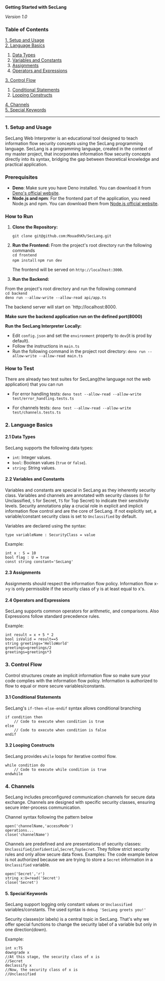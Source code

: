**Getting Started with SecLang**

*Version 1.0*

### Table of Contents

[1. Setup and Usage](#1-setup-and-usage)  
[2. Language Basics](#2-language-basics)  
   1. [Data Types](#21-data-types)  
   2. [Variables and Constants](#22-variables-and-constants)  
   3. [Assignments](#23-assignments)  
   4. [Operators and Expressions](#24-operators-and-expressions)
      
[3. Control Flow](#3-control-flow)  
   1. [Conditional Statements](#31-conditional-statements)  
   2. [Looping Constructs](#32-looping-constructs)
      
[4. Channels](#4-channels)  
[5. Special Keywords](#5-special-keywords)

***

### 1. Setup and Usage
SecLang Web Interpreter is an educational tool designed to teach information flow security concepts using the SecLang programming language. SecLang is a programming language, created in the context of my master project, that incorporates information flow security concepts directly into its syntax, bridging the gap between theoretical knowledge and practical application.

### Prerequisites
-   **Deno**: Make sure you have Deno installed. You can download it from [Deno's official website](https://deno.land/).
- **Node.js and npm**: For the frontend part of the application, you need Node.js and npm. You can download them from [Node.js official website](https://nodejs.org/).

### How to Run

1.  **Clone the Repository:**
      
    `git clone git@github.com:MouadhKh/SecLang.git`
    
3.  **Run the Frontend:**
From the project's root directory run the following commands   
    `cd frontend`     
    `npm install`
    `npm run dev` 
    
    The frontend will be served on `http://localhost:3000`.
    
4.  **Run the Backend:**
    
From the project's root directory and run the following command  
    `cd backend`  
    `deno run --allow-write --allow-read api/app.ts`
    
 The backend server will start on `http://localhost:8000.
 
 **Make sure the backend application run on the defined port(8000)**
 
**Run the SecLang Interpreter Locally:**
  - Edit `config.json` and set the `environment` property to `dev`(it is prod by default).
  - Follow the instructions in `main.ts`
  - Run the following command in the project root directory:
   `deno run --allow-write --allow-read main.ts`
### How to Test
There are already two test suites for SecLang(the language not the web application) that you can run 
- For error handling tests:
`deno test --allow-read --allow-write test/error_handling.tests.ts`

- For channels tests:
```deno test --allow-read --allow-write test/channels.tests.ts```

### 2. Language Basics

#### 2.1 Data Types

SecLang supports the following data types:

- `int`: Integer values.
- `bool`: Boolean values (`true` or `false`).
- `string`: String values.

#### 2.2 Variables and Constants
Variables and constants are special in SecLang as they inherently security class. Variables and channels are annotated with security classes (`U` for Unclassified, `S` for Secret, `TS` for Top Secret) to indicate their sensitivity levels. Security annotations play a crucial role in explicit and implicit information flow control and are the core of SecLang. If not explicitly set, a variable/constant security class is set to `Unclassified` by default.

Variables are declared using the syntax:

```SecLang
type variableName : SecurityClass = value
```

Example:

```SecLang
int x : S = 10
bool flag : U = true
const string constant='SecLang'
```
#### 2.3 Assignments
Assignments should respect the information flow policy. Information flow x->y is only permissible if the security class of y is at least equal to x's.

#### 2.4 Operators and Expressions

SecLang supports common operators for arithmetic, and comparisons. Also Expressions follow standard precedence rules.

Example:

```SecLang
int result = x + 5 * 2
bool isValid = result==5
string greetings='HelloWorld'
greetings=greetings/2
greetings=greetings*3
```

### 3. Control Flow

Control structures create an implicit information flow so make sure your code complies with the information flow policy. Information is authorized to flow to equal or more secure variables/constants.
#### 3.1 Conditional Statements

SecLang's `if-then-else-endif` syntax allows conditional branching 

```SecLang
if condition then
    // Code to execute when condition is true
else
    // Code to execute when condition is false
endif
```

#### 3.2 Looping Constructs

SecLang provides `while` loops for iterative control flow.

```SecLang
while condition do
    // Code to execute while condition is true
endwhile
```



### 4. Channels 

SecLang includes preconfigured communication channels for secure data exchange. Channels are designed with specific security classes, ensuring secure inter-process communication.

Channel syntax following the pattern below
```SecLang
open('channelName,'accessMode') 
operations...
close('channelName')
```
Channels are predefined and are presentations of security classes: `Unclassified`,`Confidential`,`Secret`,`TopSecret`. They follow strict security rules and only allow secure data flows.
Examples:
The code example below is not authorized because we are trying to store a `Secret` information in a `Unclassified` variable.
```
open('Secret','r')
string x:U=read('Secret')
close('Secret')
```
 
#### 5. Special Keywords

SecLang support logging only constant values or `Unclassified` variables/constants. The used syntax is `debug 'SecLang greets you!'`

Security classes(or labels) is a central topic in SecLang. That's why we offer special functions to change the security label of a variable but only in one direction(down).

Example:
```
int x:TS
downgrade x
//At this stage, the security class of x is 
//Secret
declassify x
//Now, the security class of x is 
//Unclassified
```
